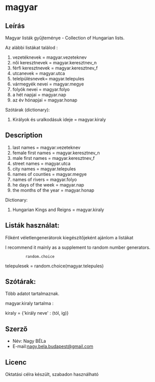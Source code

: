 # magyar


## Leírás

Magyar listák gyűjteménye - Collection of Hungarian lists.

Az alábbi listákat találod :
1. vezetéknevek   =  magyar.vezeteknev
2. női keresztnevek  = magyar.keresztnev_n
3. férfi keresztnevek = magyar.keresztnev_f
4. utcanevek = magyar.utca
5. telelpülésnevek= magyar.telepules
6. vármegyék nevei = magyar.megye
7. folyók nevei = magyar.folyo
8. a hét napjai = magyar.nap
9. az év hónapjai = magyar.honap

Szótárak  (dictionary): 
1. Királyok és uralkodásuk ideje  = magyar.kiraly

## Description
1. last names =  magyar.vezeteknev
2. female first names = magyar.keresztnev_n
3. male first names  = magyar.keresztnev_f
4. street names = magyar.utca
5. city names = magyar.telepules
6. names of counties = magyar.megye
7. names of rivers = magyar.folyo
8. he days of the week = magyar.nap
9. the months of the year = magyar.honap

Dictionary:
1. Hungarian Kings and Reigns = magyar.kiraly

## Listák használat:

 Főként véletlengenerátorok kiegészítőjeként ajánlom a listákat
 
I recommend it mainly as a supplement to random number generators. 
       
             random.choice
telepulesek = random.choice(magyar.telepules)

## Szótárak:
Több adatot tartalmaznak.

magyar.kiraly tartalma :

kiraly = {'király neve' : (tól, ig)}


## Szerző

* Név: Nagy BÉLa
* E-mail:nagy.bela.budapest@gmail.com

## Licenc

Oktatási célra készült, szabadon használható